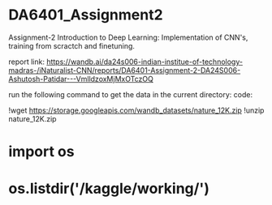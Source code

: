 # DA6401_Assignment2
Assignment-2 Introduction to Deep Learning: Implementation of CNN's, training from scractch and finetuning.

report link: https://wandb.ai/da24s006-indian-institue-of-technology-madras-/iNaturalist-CNN/reports/DA6401-Assignment-2-DA24S006-Ashutosh-Patidar---VmlldzoxMjMxOTczOQ


run the following command to get the data in the current directory: code: 

!wget https://storage.googleapis.com/wandb_datasets/nature_12K.zip
!unzip nature_12K.zip

# import os
# os.listdir('/kaggle/working/')
